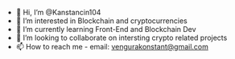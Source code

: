 - 👋 Hi, I’m @Kanstancin104
- 👀 I’m interested in Blockchain and cryptocurrencies
- 🌱 I’m currently learning Front-End and Blockchain Dev
- 💞️ I’m looking to collaborate on intersting crypto related projects
- 📫 How to reach me - email: vengurakonstant@gmail.com

<!---
Kanstancin104/Kanstancin104 is a ✨ special ✨ repository because its `README.md` (this file) appears on your GitHub profile.
You can click the Preview link to take a look at your changes.
--->
